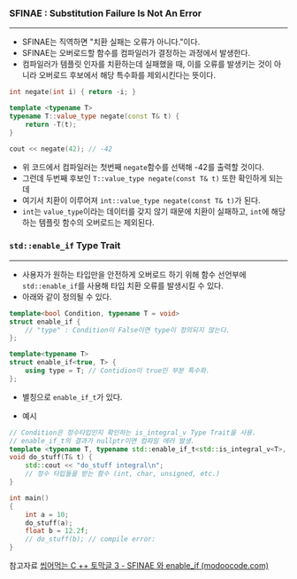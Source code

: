 
### SFINAE : Substitution Failure Is Not An Error
---

- SFINAE는 직역하면 "치환 실패는 오류가 아니다."이다.
- SFINAE는 오버로드할 함수를 컴파일러가 결정하는 과정에서 발생한다.
- 컴파일러가 템플릿 인자를 치환하는데 실패했을 때, 이를 오류를 발생키는 것이 아니라 오버로드 후보에서 해당 특수화를 제외시킨다는 뜻이다.

```cpp
int negate(int i) { return -i; }

template <typename T>
typename T::value_type negate(const T& t) {
	return -T(t);
}

cout << negate(42); // -42
```

- 위 코드에서 컴파일러는 첫번째 `negate`함수를 선택해 -42를 출력할 것이다.
- 그런데 두번째 후보인 `T::value_type negate(const T& t)` 또한 확인하게 되는데
- 여기서 치환이 이루어져 `int::value_type negate(const T& t)`가 된다.
- `int`는 `value_type`이라는 데이터를 갖지 않기 때문에 치환이 실패하고, `int`에 해당하는 템플릿 함수의 오버로드는 제외된다.


### `std::enable_if` Type Trait
---

- 사용자가 원하는 타입만을 안전하게 오버로드 하기 위해 함수 선언부에 `std::enable_if`를 사용해 타입 치환 오류를 발생시킬 수 있다.
- 아래와 같이 정의될 수 있다.
```cpp
template<bool Condition, typename T = void>
struct enable_if {
	// "type" : Condition이 False이면 type이 정의되지 않는다.
};

template<typename T>
struct enable_if<true, T> {
	using type = T; // Contidion이 true인 부분 특수화.
};
```
- 별칭으로 `enable_if_t`가 있다.

- 예시
```cpp
// Condition은 정수타입인지 확인하는 is_integral_v Type Trait을 사용.
// enable_if_t의 결과가 nullptr이면 컴파일 에러 발생.
template <typename T, typename std::enable_if_t<std::is_integral_v<T>, T>* = nullptr>
void do_stuff(T& t) {
	std::cout << "do_stuff integral\n";
	// 정수 타입들을 받는 함수 (int, char, unsigned, etc.)
}

int main()
{
	int a = 10;
	do_stuff(a);
	float b = 12.2f;
	// do_stuff(b); // compile error: 
}
```


참고자료
[씹어먹는 C ++ 토막글 3 - SFINAE 와 enable_if (modoocode.com)](https://modoocode.com/255)
